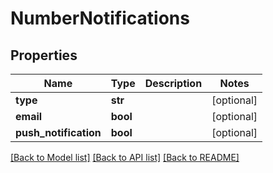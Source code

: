 # NumberNotifications

## Properties
Name | Type | Description | Notes
------------ | ------------- | ------------- | -------------
**type** | **str** |  | [optional] 
**email** | **bool** |  | [optional] 
**push_notification** | **bool** |  | [optional] 

[[Back to Model list]](../README.md#documentation-for-models) [[Back to API list]](../README.md#documentation-for-api-endpoints) [[Back to README]](../README.md)


